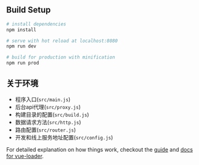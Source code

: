 
## Build Setup

``` bash
# install dependencies
npm install

# serve with hot reload at localhost:8080
npm run dev

# build for production with minification
npm run prod
```

## 关于环境

- 程序入口(`src/main.js`)
- 后台api代理(`src/proxy.js`)
- 构建目录的配置(`src/build.js`)
- 数据请求方法(`src/http.js`)
- 路由配置(`src/router.js`)
- 开发和线上服务地址配置(`src/config.js`)


For detailed explanation on how things work, checkout the [guide](http://vuejs-templates.github.io/webpack/) and [docs for vue-loader](http://vuejs.github.io/vue-loader).
